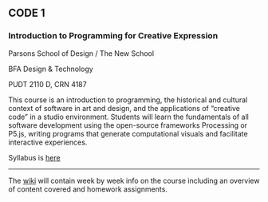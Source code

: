 ## CODE 1

### Introduction to Programming for Creative Expression

Parsons School of Design / The New School

BFA Design & Technology

PUDT 2110 D, CRN 4187

This course is an introduction to programming, the historical and cultural context of software in art and design, and the applications of “creative code” in a studio environment. Students will learn the fundamentals of all software development using the open-source frameworks Processing or P5.js, writing programs that generate computational visuals and facilitate interactive experiences.

Syllabus is [here](https://github.com/mimetaur/code-1-fall-2019/raw/master/syllabus/PUDT_2110_D_KOCH_F19.pdf)

--------

The [wiki](https://github.com/mimetaur/code-1-fall-2019/wiki) will contain week by week info on the course including an overview of content covered and homework assignments.
